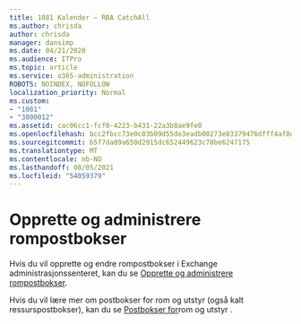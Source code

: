 ```yaml
---
title: 1081 Kalender – RBA CatchAll
ms.author: chrisda
author: chrisda
manager: dansimp
ms.date: 04/21/2020
ms.audience: ITPro
ms.topic: article
ms.service: o365-administration
ROBOTS: NOINDEX, NOFOLLOW
localization_priority: Normal
ms.custom:
- "1081"
- "3800012"
ms.assetid: cac06cc1-fcf0-4223-b431-22a3b8ae9fe0
ms.openlocfilehash: bcc2fbcc73e0c03b09d55de3eadb00273e83379476dfff4af8e2c758c91230d5
ms.sourcegitcommit: b5f7da89a650d2915dc652449623c78be6247175
ms.translationtype: MT
ms.contentlocale: nb-NO
ms.lasthandoff: 08/05/2021
ms.locfileid: "54059379"
---
```

# <a name="create-and-manage-room-mailboxes"></a>Opprette og administrere rompostbokser

Hvis du vil opprette og endre rompostbokser i Exchange administrasjonssenteret, kan du se [Opprette og administrere rompostbokser](https://docs.microsoft.com/Exchange/recipients/room-mailboxes).

Hvis du vil lære mer om postbokser for rom og utstyr (også kalt ressurspostbokser), kan du se [Postbokser for](https://docs.microsoft.com/microsoft-365/admin/manage/room-and-equipment-mailboxes)rom og utstyr .
